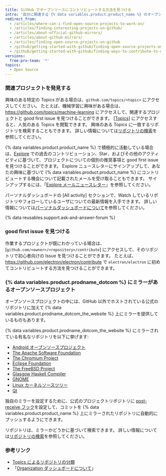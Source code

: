 ```yaml
---
title: GitHub でオープンソースにコントリビュートする方法を見つける
intro: '自分に関連する {% data variables.product.product_name %} のオープンソースプロジェクトにコントリビュートする方法を見つけることができます。'
redirect_from:
  - /articles/where-can-i-find-open-source-projects-to-work-on/
  - /articles/finding-interesting-projects-on-github/
  - /articles/about-official-github-mirrors/
  - /articles/about-github-mirrors/
  - /articles/finding-open-source-projects-on-github
  - /github/getting-started-with-github/finding-open-source-projects-on-github
  - /github/getting-started-with-github/finding-ways-to-contribute-to-open-source-on-github
versions:
  free-pro-team: '*'
topics:
  - Open Source
---
```

### 関連プロジェクトを発見する

興味のある特定の Topics がある場合は、`github.com/topics/<topic>` にアクセスしてください。 たとえば、機械学習に興味がある場合は、https://github.com/topics/machine-learning にアクセスして、関連するプロジェクトと good first issue を見つけることができます。 [[Topics](https://github.com/topics)] にアクセスすると、人気のある Topics を閲覧できます。 興味のある Topics に一致するリポジトリを検索することもできます。 詳しい情報については[リポジトリの検索](/articles/searching-for-repositories#search-by-topic)を参照してください。

{% data variables.product.product_name %} で積極的に活動している場合は、[Explore](https://github.com/explore) での過去のコントリビューション、Star、およびその他のアクティビティに基づいて、プロジェクトについての個別の推奨事項と good first issue を見つけることができます。 Explore ニュースレターにサインアップして、あなたの興味に基づいて {% data variables.product.product_name %} にコントリビュートする機会について記載されたメールを受け取ることもできます。 サインアップするには、「[Explore メールニュースレター](https://github.com/explore/subscribe)」を参照してください。

パーソナルダッシュボードの [All activity] セクションで、Watch しているリポジトリやフォローしているユーザについての最新情報を入手できます。 詳しい情報については[パーソナルダッシュボードについて](/articles/about-your-personal-dashboard)を参照してください。

{% data reusables.support.ask-and-answer-forum %}

### good first issue を見つける

作業するプロジェクトが既にわかっている場合は、[`github.com/<owner>/<repository>/contribute`] にアクセスして、そのリポジトリで初心者向けの Issue を見つけることができます。 たとえば、https://github.com/electron/electron/contribute で `electron/electron` に初めてコントリビュートする方法を見つけることができます。

### {% data variables.product.prodname_dotcom %} にミラーがあるオープンソースプロジェクト

オープンソースプロジェクトの中には、GitHub 以外でホストされている公式のリポジトリに加えて {% data variables.product.prodname_dotcom_the_website %} 上にミラーを提供しているものもあります。

{% data variables.product.prodname_dotcom_the_website %} にミラーされている有名なリポジトリを以下に挙げます:

- [Android オープンソースプロジェクト](https://github.com/aosp-mirror)
- [The Apache Software Foundation](https://github.com/apache)
- [The Chromium Project](https://github.com/chromium)
- [Eclipse Foundation](https://github.com/eclipse)
- [The FreeBSD Project](https://github.com/freebsd)
- [Glasgow Haskell Compiler](https://github.com/ghc)
- [GNOME](https://github.com/GNOME)
- [Linux カーネルソースツリー](https://github.com/torvalds/linux)
- [Qt](https://github.com/qt)

独自のミラーを設定するために、公式のプロジェクトリポジトリに [post-receive フック](https://git-scm.com/book/en/Customizing-Git-Git-Hooks)を設定して、コミットを {% data variables.product.product_name %} 上にミラーされたリポジトリに自動的にプッシュするようにできます。

リポジトリは、ミラーかどうかに基づいて検索できます。 詳しい情報については[リポジトリの検索](/articles/searching-for-repositories/#search-based-on-whether-a-repository-is-a-mirror)を参照してください。

### 参考リンク

- [Topics によるリポジトリの分類](/articles/classifying-your-repository-with-topics)
- 「[Organization ダッシュボードについて](/articles/about-your-organization-dashboard)」
